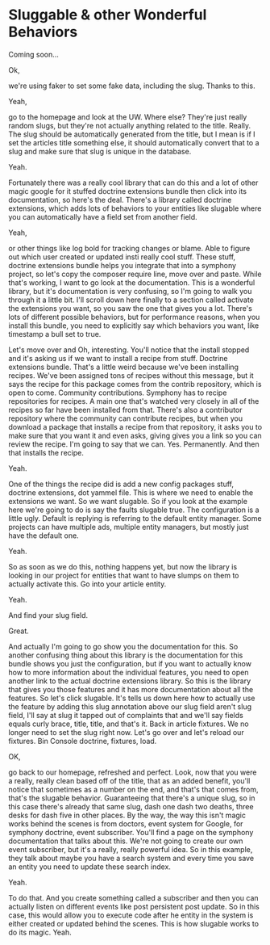 # Sluggable & other Wonderful Behaviors

Coming soon...

Ok, 

we're using faker to set some fake data, including the slug. Thanks to this. 

Yeah, 

go to the homepage and look at the UW. Where else? They're just really random slugs, but they're not actually anything related to the title. Really. The slug should be automatically generated from the title, but I mean is if I set the articles title something else, it should automatically convert that to a slug and make sure that slug is unique in the database. 

Yeah. 

Fortunately there was a really cool library that can do this and a lot of other magic google for it stuffed doctrine extensions bundle then click into its documentation, so here's the deal. There's a library called doctrine extensions, which adds lots of behaviors to your entities like slugable where you can automatically have a field set from another field. 

Yeah, 

or other things like log bold for tracking changes or blame. Able to figure out which user created or updated insti really cool stuff. These stuff, doctrine extensions bundle helps you integrate that into a symphony project, so let's copy the composer require line, move over and paste. While that's working, I want to go look at the documentation. This is a wonderful library, but it's documentation is very confusing, so I'm going to walk you through it a little bit. I'll scroll down here finally to a section called activate the extensions you want, so you saw the one that gives you a lot. There's lots of different possible behaviors, but for performance reasons, when you install this bundle, you need to explicitly say which behaviors you want, like timestamp a bull set to true. 

Let's move over and Oh, interesting. You'll notice that the install stopped and it's asking us if we want to install a recipe from stuff. Doctrine extensions bundle. That's a little weird because we've been installing recipes. We've been assigned tons of recipes without this message, but it says the recipe for this package comes from the contrib repository, which is open to come. Community contributions. Symphony has to recipe repositories for recipes. A main one that's watched very closely in all of the recipes so far have been installed from that. There's also a contributor repository where the community can contribute recipes, but when you download a package that installs a recipe from that repository, it asks you to make sure that you want it and even asks, giving gives you a link so you can review the recipe. I'm going to say that we can. Yes. Permanently. And then that installs the recipe. 

Yeah. 

One of the things the recipe did is add a new config packages stuff, doctrine extensions, dot yammel file. This is where we need to enable the extensions we want. So we want slugable. So if you look at the example here we're going to do is say the faults slugable true. The configuration is a little ugly. Default is replying is referring to the default entity manager. Some projects can have multiple ads, multiple entity managers, but mostly just have the default one. 

Yeah. 

So as soon as we do this, nothing happens yet, but now the library is looking in our project for entities that want to have slumps on them to actually activate this. Go into your article entity. 

Yeah. 

And find your slug field. 

Great. 

And actually I'm going to go show you the documentation for this. So another confusing thing about this library is the documentation for this bundle shows you just the configuration, but if you want to actually know how to more information about the individual features, you need to open another link to the actual doctrine extensions library. So this is the library that gives you those features and it has more documentation about all the features. So let's click slugable. It's tells us down here how to actually use the feature by adding this slug annotation above our slug field aren't slug field, I'll say at slug it tapped out of complaints that and we'll say fields equals curly brace, title, title, and that's it. Back in article fixtures. We no longer need to set the slug right now. Let's go over and let's reload our fixtures. Bin Console doctrine, fixtures, load. 

OK, 

go back to our homepage, refreshed and perfect. Look, now that you were a really, really clean based off of the title, that as an added benefit, you'll notice that sometimes as a number on the end, and that's that comes from, that's the slugable behavior. Guaranteeing that there's a unique slug, so in this case there's already that same slug, dash one dash two deaths, three desks for dash five in other places. By the way, the way this isn't magic works behind the scenes is from doctors, event system for Google, for symphony doctrine, event subscriber. You'll find a page on the symphony documentation that talks about this. We're not going to create our own event subscriber, but it's a really, really powerful idea. So in this example, they talk about maybe you have a search system and every time you save an entity you need to update these search index. 

Yeah. 

To do that. And you create something called a subscriber and then you can actually listen on different events like post persistent post update. So in this case, this would allow you to execute code after he entity in the system is either created or updated behind the scenes. This is how slugable works to do its magic. Yeah.